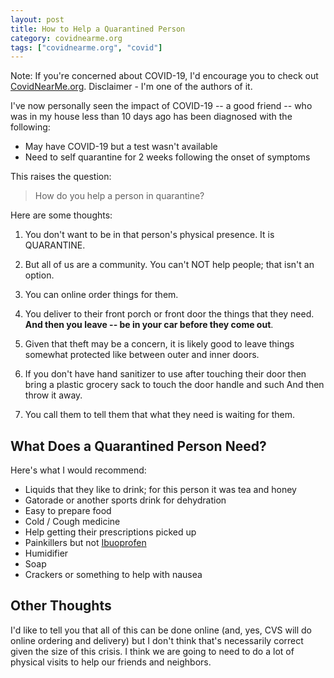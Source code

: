 ```yaml
---
layout: post
title: How to Help a Quarantined Person
category: covidnearme.org
tags: ["covidnearme.org", "covid"]
---
```

Note: If you're concerned about COVID-19, I'd encourage you to check out [CovidNearMe.org](https://www.covidnearme.org).  Disclaimer - I'm one of the authors of it.

I've now personally seen the impact of COVID-19 -- a good friend -- who was in my house less than 10 days ago has been diagnosed with the following:

* May have COVID-19 but a test wasn't available
* Need to self quarantine for 2 weeks following the onset of symptoms

This raises the question:

> How do you help a person in quarantine?

Here are some thoughts:

1. You don't want to be in that person's physical presence.  It is QUARANTINE.
2. But all of us are a community.  You can't NOT help people; that isn't an option.
3. You can online order things for them.
4. You deliver to their front porch or front door the things that they need.  **And then you leave -- be in your car before they come out**.
5. Given that theft may be a concern, it is likely good to leave things somewhat protected like between outer and inner doors.
6. If you don't have hand sanitizer to use after touching their door then bring a plastic grocery sack to touch the door handle and such  And then throw it away.


5. You call them to tell them that what they need is waiting for them.

## What Does a Quarantined Person Need?

Here's what I would recommend:

* Liquids that they like to drink; for this person it was tea and honey
* Gatorade or another sports drink for dehydration
* Easy to prepare food
* Cold / Cough medicine
* Help getting their prescriptions picked up
* Painkillers but not [Ibuoprofen](https://www.sciencealert.com/who-recommends-to-avoid-taking-ibuprofen-for-covid-19-symptoms)
* Humidifier
* Soap
* Crackers or something to help with nausea

## Other Thoughts

I'd like to tell you that all of this can be done online (and, yes, CVS will do online ordering and delivery) but I don't think that's necessarily correct given the size of this crisis.  I think we are going to need to do a lot of physical visits to help our friends and neighbors.
